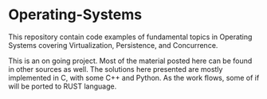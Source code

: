 # Operating-Systems
This repository contain code examples of fundamental topics in Operating Systems covering Virtualization, Persistence, and Concurrence.

This is an on going project. Most of the material posted here can be found in other sources as well. The solutions here presented are mostly implemented in C, with some C++ and Python. As the work flows, some of if will be ported to RUST language.
